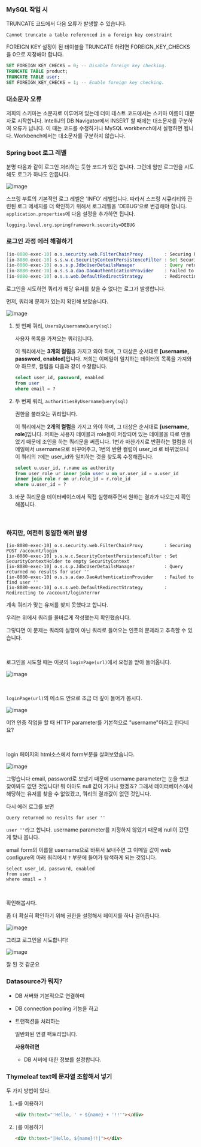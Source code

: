 ### MySQL 작업 시

TRUNCATE 코드에서 다음 오류가 발생할 수 있습니다.

```
Cannot truncate a table referenced in a foreign key constraint
```

FOREIGN KEY 설정이 된 테이블을 TRUNCATE 하려면 FOREIGN_KEY_CHECKS을 0으로 지정해야 합니다.

```sql
SET FOREIGN_KEY_CHECKS = 0; -- Disable foreign key checking. 
TRUNCATE TABLE product; 
TRUNCATE TABLE user; 
SET FOREIGN_KEY_CHECKS = 1; -- Enable foreign key checking.
```



### 대소문자 오류

저희의 스키마는 소문자로 이루어져 있는데 더미 테스트 코드에서는 스키마 이름이 대문자로 시작합니다. IntelliJ의 DB Navigator에서 INSERT 할 때에는 대소문자를 구분하여 오류가 납니다. 이 때는 코드를 수정하거나 MySQL workbench에서 실행하면 됩니다. Workbench에서는 대소문자를 구분하지 않습니다.



### Spring boot 로그 레벨

분명 다음과 같이 로그인 처리하는 듯한 코드가 있긴 합니다. 그런데 암만 로그인을 시도해도 로그가 하나도 안뜹니다.

![image](https://user-images.githubusercontent.com/41130448/107786687-8ab90980-6d91-11eb-8464-295392029459.png)

스프링 부트의 기본적인 로그 레벨은 'INFO' 레벨입니다. 따라서 스프링 시큐리티와 관련된 로그 메세지를 더 확인하기 위해서 로그레벨을 'DEBUG'으로 변경해야 합니다. `application.properties`에 다음 설정을 추가하면 됩니다.

```properties
logging.level.org.springframework.security=DEBUG
```



### 로그인 과정 에러 해결하기

```java
[io-8080-exec-10] o.s.security.web.FilterChainProxy        : Securing POST /account/login
[io-8080-exec-10] s.s.w.c.SecurityContextPersistenceFilter : Set SecurityContextHolder to empty SecurityContext
[io-8080-exec-10] o.s.s.p.JdbcUserDetailsManager           : Query returned no results for user ''
[io-8080-exec-10] o.s.s.a.dao.DaoAuthenticationProvider    : Failed to find user ''
[io-8080-exec-10] o.s.s.web.DefaultRedirectStrategy        : Redirecting to /account/login?error
```

로그인을 시도하면 쿼리가 해당 유저를 찾을 수 없다는 로그가 발생합니다.

먼저, 쿼리에 문제가 있는지 확인해 보았습니다.

![image](https://user-images.githubusercontent.com/41130448/107786687-8ab90980-6d91-11eb-8464-295392029459.png)

1. 첫 번째 쿼리, `UsersByUsernameQuery(sql)`

   사용자 목록을 가져오는 쿼리입니다.

   이 쿼리에서는 **3개의 컬럼**을 가지고 와야 하며, 그 대상은 순서대로 <strong>[username, password, enabled]</strong>입니다. 저희는 이메일이 일치하는 데이터의 목록을 가져와야 하므로, 컬럼을 다음과 같이 수정합니다.

   ```sql
   select user_id, password, enabled
   from user
   where email = ?
   ```

2. 두 번째 쿼리, `authoritiesByUsernameQuery(sql)`

   권한을 불러오는 쿼리입니다.

   이 쿼리에서는 **2개의 컬럼**을 가지고 와야 하며, 그 대상은 순서대로 <strong>[username, role]</strong>입니다. 저희는 사용자 테이블과 role들이 저장되어 있는 테이블을 따로 만들었기 때문에 조인을 하는 쿼리문을 써줍니다. 1번과 마찬가지로 반환하는 컬럼을 이메일에서 username으로 바꾸어주고, 1번의 반환 컬럼이 user_id 로 바뀌었으니 이 쿼리의 `?`에는 user_id와 일치하는 것을 찾도록 수정해줍니다.

   ```sql
   select u.user_id, r.name as authority
   from user_role ur inner join user u on ur.user_id = u.user_id 
   inner join role r on ur.role_id = r.role_id 
   where u.user_id = ?
   ```

3. 바꾼 쿼리문을 데이터베이스에서 직접 실행해주면서 원하는 결과가 나오는지 확인해봅니다.

<br>

### 하지만, 여전히 동일한 에러 발생

```
[io-8080-exec-10] o.s.security.web.FilterChainProxy        : Securing POST /account/login
[io-8080-exec-10] s.s.w.c.SecurityContextPersistenceFilter : Set SecurityContextHolder to empty SecurityContext
[io-8080-exec-10] o.s.s.p.JdbcUserDetailsManager           : Query returned no results for user ''
[io-8080-exec-10] o.s.s.a.dao.DaoAuthenticationProvider    : Failed to find user ''
[io-8080-exec-10] o.s.s.web.DefaultRedirectStrategy        : Redirecting to /account/login?error
```

계속 쿼리가 맞는 유저를 찾지 못했다고 합니다. 

우리는 위에서 쿼리를 올바르게 작성했는지 확인했습니다. 

그렇다면 이 문제는 쿼리의 실행이 아닌 쿼리로 들어오는 인풋의 문제라고 추측할 수 있습니다.

<br>

로그인을 시도할 때는 이곳의 `loginPage(url)`에서 요청을 받아 들어옵니다.

![image](https://user-images.githubusercontent.com/41130448/107803166-96163000-6da5-11eb-895a-5b6f7979c327.png)

<br>

`loginPage(url)`의 메소드 안으로 조금 더 깊이 들어가 봅시다.

![image](https://user-images.githubusercontent.com/41130448/107803406-dd042580-6da5-11eb-97fd-bff2498c6e19.png)

어?! 인증 작업을 할 때 HTTP parameter를 기본적으로 "username"이라고 한다네요?

<br>

login 페이지의 html소스에서 form부분을 살펴보았습니다.

![image](https://user-images.githubusercontent.com/41130448/107803634-353b2780-6da6-11eb-9b50-1671a04fdea1.png)

그렇습니다 email, password로 보냈기 때문에 username parameter는 눈을 씻고 찾아봐도 없던 것입니다! 뭐 아마도 null 값이 가거나 했겠죠? 그래서 데이터베이스에서 해당하는 유저를 찾을 수 없었겠고, 쿼리의 결과값이 없던 것입니다.

다시 에러 로그를 보면

```
Query returned no results for user ''
```

`user ''`라고 합니다. username parameter를 지정하지 않았기 때문에 null이 갔던 게 맞나 봅니다.

email form의 이름을 username으로 바꿔서 보내주면 그 이메일 값이 web configure의 아래 쿼리에서 `?` 부분에 들어가 탐색하게 되는 것입니다.

```
select user_id, password, enabled
from user
where email = ?
```

<br>

확인해봅시다.

좀 더 확실히 확인하기 위해 권한을 설정해서 페이지를 하나 걸어줍니다.

![image](https://user-images.githubusercontent.com/41130448/107804397-30c33e80-6da7-11eb-80b8-6de2b2414ff4.png)

그리고 로그인을 시도합니다!

![image](https://user-images.githubusercontent.com/41130448/107804473-45073b80-6da7-11eb-9559-48876a772c85.png)

잘 된 것 같군요



### Datasource가 뭐지?

- DB 서버와 기본적으로 연결하며

- DB connection pooling 기능을 하고

- 트랜잭션을 처리하는 

  일반화된 연결 팩토리입니다.

  **사용하려면**

  - DB 서버에 대한 정보를 설정합니다.





### Thymeleaf text에 문자열 조합해서 넣기

두 가지 방법이 있다.

1. `+`를 이용하기

   ```html
   <div th:text="'Hello, ' + ${name} + '!!'"></div>
   ```

2. `|`를 이용하기

   ```html
   <div th:text="|Hello, ${name}!!|"></div>
   ```

   